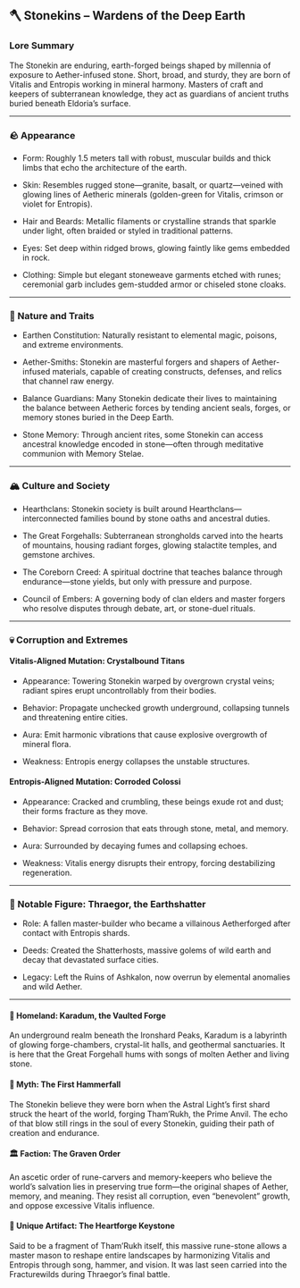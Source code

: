 ## 🪓 Stonekins – Wardens of the Deep Earth

### Lore Summary

The Stonekin are enduring, earth-forged beings shaped by millennia of exposure to Aether-infused stone. Short, broad, and sturdy, they are born of Vitalis and Entropis working in mineral harmony. Masters of craft and keepers of subterranean knowledge, they act as guardians of ancient truths buried beneath Eldoria’s surface.

---

### 🪨 Appearance

- Form: Roughly 1.5 meters tall with robust, muscular builds and thick limbs that echo the architecture of the earth.  
      
    
- Skin: Resembles rugged stone—granite, basalt, or quartz—veined with glowing lines of Aetheric minerals (golden-green for Vitalis, crimson or violet for Entropis).  
      
    
- Hair and Beards: Metallic filaments or crystalline strands that sparkle under light, often braided or styled in traditional patterns.  
      
    
- Eyes: Set deep within ridged brows, glowing faintly like gems embedded in rock.  
      
    
- Clothing: Simple but elegant stoneweave garments etched with runes; ceremonial garb includes gem-studded armor or chiseled stone cloaks.  
      
    

---

### 🧱 Nature and Traits

- Earthen Constitution: Naturally resistant to elemental magic, poisons, and extreme environments.  
      
    
- Aether-Smiths: Stonekin are masterful forgers and shapers of Aether-infused materials, capable of creating constructs, defenses, and relics that channel raw energy.  
      
    
- Balance Guardians: Many Stonekin dedicate their lives to maintaining the balance between Aetheric forces by tending ancient seals, forges, or memory stones buried in the Deep Earth.  
      
    
- Stone Memory: Through ancient rites, some Stonekin can access ancestral knowledge encoded in stone—often through meditative communion with Memory Stelae.  
      
    

---

### 🏔️ Culture and Society

- Hearthclans: Stonekin society is built around Hearthclans—interconnected families bound by stone oaths and ancestral duties.  
      
    
- The Great Forgehalls: Subterranean strongholds carved into the hearts of mountains, housing radiant forges, glowing stalactite temples, and gemstone archives.  
      
    
- The Coreborn Creed: A spiritual doctrine that teaches balance through endurance—stone yields, but only with pressure and purpose.  
      
    
- Council of Embers: A governing body of clan elders and master forgers who resolve disputes through debate, art, or stone-duel rituals.  
      
    

---

### 💀 Corruption and Extremes

#### Vitalis-Aligned Mutation: Crystalbound Titans

- Appearance: Towering Stonekin warped by overgrown crystal veins; radiant spires erupt uncontrollably from their bodies.  
      
    
- Behavior: Propagate unchecked growth underground, collapsing tunnels and threatening entire cities.  
      
    
- Aura: Emit harmonic vibrations that cause explosive overgrowth of mineral flora.  
      
    
- Weakness: Entropis energy collapses the unstable structures.  
      
    

#### Entropis-Aligned Mutation: Corroded Colossi

- Appearance: Cracked and crumbling, these beings exude rot and dust; their forms fracture as they move.  
      
    
- Behavior: Spread corrosion that eats through stone, metal, and memory.  
      
    
- Aura: Surrounded by decaying fumes and collapsing echoes.  
      
    
- Weakness: Vitalis energy disrupts their entropy, forcing destabilizing regeneration.  
      
    

---

### 🔨 Notable Figure: Thraegor, the Earthshatter

- Role: A fallen master-builder who became a villainous Aetherforged after contact with Entropis shards.  
      
    
- Deeds: Created the Shatterhosts, massive golems of wild earth and decay that devastated surface cities.  
      
    
- Legacy: Left the Ruins of Ashkalon, now overrun by elemental anomalies and wild Aether.  
      
    

---

#### 🌌 Homeland: Karadum, the Vaulted Forge

An underground realm beneath the Ironshard Peaks, Karadum is a labyrinth of glowing forge-chambers, crystal-lit halls, and geothermal sanctuaries. It is here that the Great Forgehall hums with songs of molten Aether and living stone.

#### 📖 Myth: The First Hammerfall

The Stonekin believe they were born when the Astral Light’s first shard struck the heart of the world, forging Tham’Rukh, the Prime Anvil. The echo of that blow still rings in the soul of every Stonekin, guiding their path of creation and endurance.

#### 🏛️ Faction: The Graven Order

An ascetic order of rune-carvers and memory-keepers who believe the world’s salvation lies in preserving true form—the original shapes of Aether, memory, and meaning. They resist all corruption, even “benevolent” growth, and oppose excessive Vitalis influence.

#### 🗿 Unique Artifact: The Heartforge Keystone

Said to be a fragment of Tham’Rukh itself, this massive rune-stone allows a master mason to reshape entire landscapes by harmonizing Vitalis and Entropis through song, hammer, and vision. It was last seen carried into the Fracturewilds during Thraegor’s final battle.